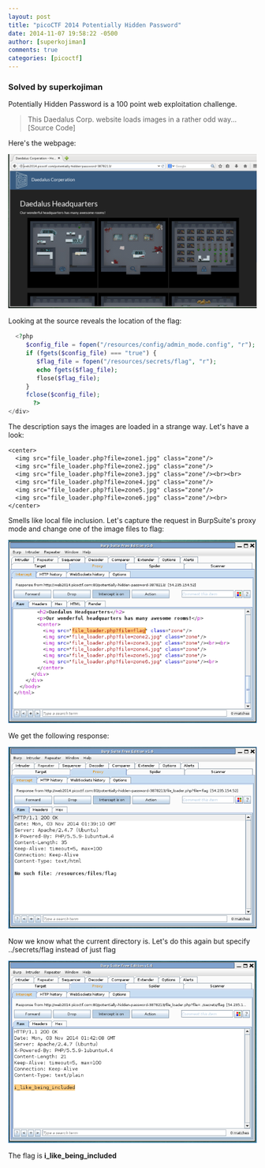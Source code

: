 ```yaml
---
layout: post
title: "picoCTF 2014 Potentially Hidden Password"
date: 2014-11-07 19:58:22 -0500
author: [superkojiman]
comments: true
categories: [picoctf]
---
```


### Solved by superkojiman

Potentially Hidden Password is a 100 point web exploitation challenge. 

> This Daedalus Corp. website loads images in a rather odd way... [Source Code]

Here's the webpage:

![](/images/2014/pico/potentially_hidden_password/01.png)

Looking at the source reveals the location of the flag: 

```php
  <?php
     $config_file = fopen("/resources/config/admin_mode.config", "r");
     if (fgets($config_file) === "true") {
        $flag_file = fopen("/resources/secrets/flag", "r");
        echo fgets($flag_file);
        flose($flag_file);
     }
     fclose($config_file);
       ?>
</div>
```

The description says the images are loaded in a strange way. Let's have a look: 

```
<center>
  <img src="file_loader.php?file=zone1.jpg" class="zone"/>
  <img src="file_loader.php?file=zone2.jpg" class="zone"/>
  <img src="file_loader.php?file=zone3.jpg" class="zone"/><br><br>
  <img src="file_loader.php?file=zone4.jpg" class="zone"/>
  <img src="file_loader.php?file=zone5.jpg" class="zone"/>
  <img src="file_loader.php?file=zone6.jpg" class="zone"/><br>
</center>
```

Smells like local file inclusion. Let's capture the request in BurpSuite's proxy mode and change one of the image files to flag:

![](/images/2014/pico/potentially_hidden_password/02.png)

We get the following response: 

![](/images/2014/pico/potentially_hidden_password/03.png)

Now we know what the current directory is. Let's do this again but specify ../secrets/flag instead of just flag

![](/images/2014/pico/potentially_hidden_password/04.png)

The flag is **i_like_being_included**
